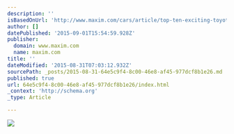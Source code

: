 ```yaml
---
description: ''
isBasedOnUrl: 'http://www.maxim.com/cars/article/top-ten-exciting-toyotas'
author: []
datePublished: '2015-09-01T15:54:59.928Z'
publisher:
  domain: www.maxim.com
  name: maxim.com
title: ''
dateModified: '2015-08-31T07:03:12.932Z'
sourcePath: _posts/2015-08-31-64e5c9f4-8c00-46e8-af45-977dcf8b1e26.md
published: true
url: 64e5c9f4-8c00-46e8-af45-977dcf8b1e26/index.html
_context: 'http://schema.org'
_type: Article

---
```

![](http://www.maxim.com/sites/default/files/styles/custom_crop/public/editor/2015/08/1967_Toyota_2000GT_002.jpg?itok=lKrEdnwS)